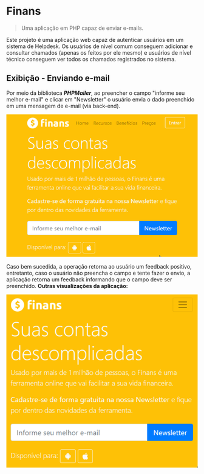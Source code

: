 # Finans
> Uma aplicação em PHP capaz de enviar e-mails.

Este projeto é uma aplicação web capaz de autenticar usuários em um sistema de Helpdesk. Os usuários de nível comum conseguem adicionar e consultar chamados (apenas os feitos por ele mesmo) e usuários de nível técnico conseguem ver todos os chamados registrados no sistema.

## Exibição - Enviando e-mail

Por meio da biblioteca ***PHPMailer***, ao preencher o campo "informe seu melhor e-mail" e clicar em "Newsletter" o usuário envia o dado preenchido em uma mensagem de e-mail (via back-end).

![screenshoot 1](imagens/1.gif "Enviando e-mail via PHPMailer")

Caso bem sucedida, a operação retorna ao usuário um feedback positivo, entretanto, caso o usuário não preencha o campo e tente fazer o envio, a aplicação retorna um feedback informando que o campo deve ser preenchido. **Outras visualizações da aplicação:**

![screenshoot 1](imagens/2.gif "Tela de login / Página inicial")